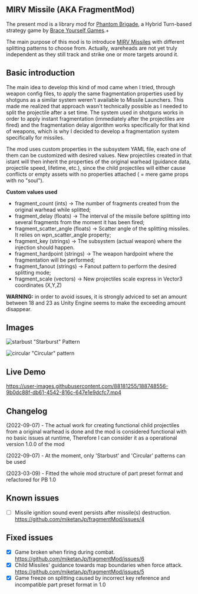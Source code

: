 ## MIRV Missile (AKA FragmentMod)
The present mod is a library mod for [Phantom Brigade](https://braceyourselfgames.com/phantom-brigade/), a Hybrid Turn-based strategy game by [Brace Yourself Games](https://braceyourselfgames.com).+

The main purpose of this mod is to introduce [MIRV Missiles](https://en.wikipedia.org/wiki/Multiple_independently_targetable_reentry_vehicle) with different splitting patterns to choose from. Actually, wareheads are not yet truly independent as they still track and strike one or more targets around it.

## Basic introduction
The main idea to develop this kind of mod came when I tried, through weapon config files, to apply the same fragmentation properties used by shotguns as a similar system weren't available to Missile Launchers. This made me realized that approach wasn't technically possible as I needed to split the projectile after a set time. The system used in shotguns works in order to apply instant fragmentation (immediately after the projectiles are fired) and the fragmentation delay algorithm works specifically for that kind of weapons, which is why I decided to develop a fragmentation system specifically for missiles.

The mod uses custom properties in the subsystem YAML file, each one of them can be customized with desired values.
New projectiles created in that istant will then inherit the properties of the original warhead (guidance data, projectile speed, lifetime, etc.), since the child projectiles will either cause conflicts or empty assets with no properties attached ( = mere game props with no "soul").

<b>Custom values used</b>
- fragment_count (ints) → The number of fragments created from the original warhead while splitted;
- fragment_delay (floats) → The interval of the missile before splitting into several fragments from the moment it has been fired;
- fragment_scatter_angle (floats) → Scatter angle of the splitting missiles. It relies on wpn_scatter_angle property;
- fragment_key (strings) → The subsystem (actual weapon) where the injection should happen.
- fragment_hardpoint (strings) → The weapon hardpoint where the fragmentation will be performed;
- fragment_fanout (strings) → Fanout pattern to perform the desired splitting mode;
- fragment_scale (vectors) → New projectiles scale express in Vector3 coordinates (X,Y,Z)

<b>WARNING:</b> in order to avoid issues, it is strongly adviced to set an amount between 18 and 23 as Unity Engine seems to make the exceeding amount disappear.

## Images
![starbust](https://user-images.githubusercontent.com/88181255/188744853-dbecbb07-64be-403b-95ce-61c9e719f7cf.png)
"Starburst" Pattern

![circular](https://user-images.githubusercontent.com/88181255/188744872-4971d4ce-05b7-419c-ae5d-b48cb301d5f8.png)
"Circular" pattern

## Live Demo
https://user-images.githubusercontent.com/88181255/188748556-9b0dc88f-db61-4542-816c-647e1e9dcfc7.mp4

## Changelog

(2022-09-07) - The actual work for creating functional child projectiles from a original warhead is done and the mod is considered functional with no basic issues at runtime, Therefore I can consider it as a operational version 1.0.0 of the mod

(2022-09-07) - At the moment, only 'Starbust' and 'Circular' patterns can be used

(2023-03-09) - Fitted the whole mod structure of part preset format and refactored for PB 1.0

## Known issues
- [ ] Missile ignition sound event persists after missile(s) destruction. https://github.com/miketanJp/fragmentMod/issues/4

## Fixed issues
- [x] Game broken when firing during combat. https://github.com/miketanJp/fragmentMod/issues/6
- [x] Child Missiles' guidance towards map boundaries when force attack. https://github.com/miketanJp/fragmentMod/issues/5
- [x] Game freeze on splitting caused by incorrect key reference and incompatible part preset format in 1.0
